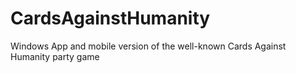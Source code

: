 # CardsAgainstHumanity
Windows App and mobile version of the well-known Cards Against Humanity party game
